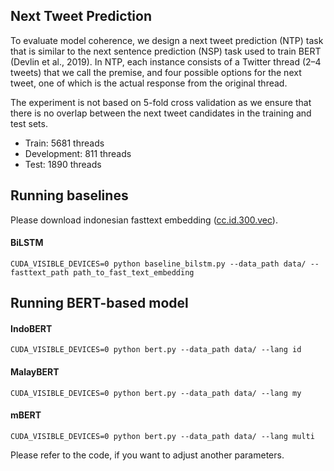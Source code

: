 ## Next Tweet Prediction

To evaluate model coherence, we design a next tweet prediction (NTP) task
that is similar to the next sentence prediction (NSP) task used to train BERT (Devlin et al., 2019). In
NTP, each instance consists of a Twitter thread (2–4 tweets) that we call the premise, and four possible
options for the next tweet, one of which is the actual response from the original thread.

The experiment is not based on 5-fold cross validation as we ensure that there is no overlap between the next tweet
candidates in the training and test sets.

* Train: 5681 threads
* Development: 811 threads 
* Test: 1890 threads


## Running baselines

Please download indonesian fasttext embedding ([cc.id.300.vec](https://fasttext.cc/docs/en/crawl-vectors.html)).
#### BiLSTM
```
CUDA_VISIBLE_DEVICES=0 python baseline_bilstm.py --data_path data/ --fasttext_path path_to_fast_text_embedding
```

## Running BERT-based model
#### IndoBERT
```
CUDA_VISIBLE_DEVICES=0 python bert.py --data_path data/ --lang id
```
#### MalayBERT
```
CUDA_VISIBLE_DEVICES=0 python bert.py --data_path data/ --lang my
```
#### mBERT
```
CUDA_VISIBLE_DEVICES=0 python bert.py --data_path data/ --lang multi
```

Please refer to the code, if you want to adjust another parameters.
